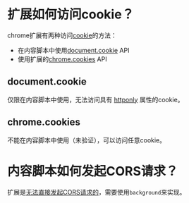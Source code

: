 # 扩展如何访问cookie？
chrome扩展有两种访问[cookie](https://developer.mozilla.org/en-US/docs/Web/HTTP/Cookies)的方法：

- 在内容脚本中使用[document.cookie](https://developer.mozilla.org/en-US/docs/Web/API/Document/cookie) API
- 使用扩展的[chrome.cookies](https://developer.chrome.com/docs/extensions/reference/cookies/) API

## document.cookie
仅限在内容脚本中使用，无法访问具有 [httponly](https://developer.mozilla.org/en-US/docs/Web/HTTP/Cookies#restrict_access_to_cookies) 属性的cookie。

## chrome.cookies
不能在内容脚本中使用（未验证），可以访问任意cookie。

# 内容脚本如何发起CORS请求？
扩展是[无法直接发起CORS请求的](https://www.chromium.org/Home/chromium-security/extension-content-script-fetches/)，需要使用`background`来实现。
